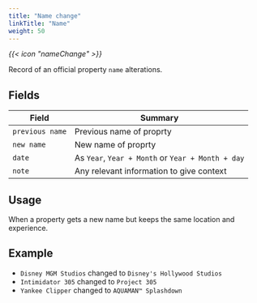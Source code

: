 ```yaml
---
title: "Name change"
linkTitle: "Name"
weight: 50
---
```


<i class="bigIcon">{{< icon "nameChange" >}}</i>


Record of an official property `name` alterations.

## Fields

| Field            | Summary                     		   |
| ---------------  | ------------------------------------- |
| `previous name`  | Previous name of proprty       	   |
| `new name`  	   | New name of proprty   				   |
| `date`   | As `Year`, `Year + Month` or `Year + Month + day`     |
| `note`  	| Any relevant information to give context    |

## Usage

When a property gets a new name but keeps the same location and experience.

## Example

* `Disney MGM Studios` changed to `Disney's Hollywood Studios`
* `Intimidator 305` changed to `Project 305`
* `Yankee Clipper` changed to `AQUAMAN™ Splashdown`